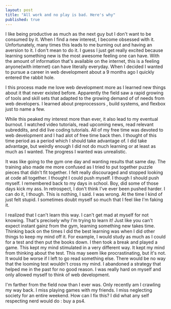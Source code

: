 ```yaml
---
layout: post
title: "All work and no play is bad. Here's why"
published: true
---
```

I like being productive as much as the next guy but I don't want to be consumed by it. When I find a new interest, I become obsessed with it. Unfortunately, many times this leads to me burning out and having an aversion to it. I don't mean to do it. I guess I just get really excited because learning something new is the most awesome feeling one can have. With the amount of information that's available on the internet, this is a feeling anyone(with internet) can have literally everyday. When I decided I wanted to pursue a career in web development about a 9 months ago I quickly entered the rabbit hole.

I this process made me love web development more as I learned new things about it that never existed before. Apparently the field saw a rapid growing of tools and skill sets that adapted to the growing demand of of needs from web developers. I learned about preprocessors , build systems, and flexbox just to name a few.

While this peaked my interest more than ever, it also lead to my eventual burnout. I watched video tutorials, read upcoming news, read relevant subreddits, and did live coding tutorials. All of my free time was devoted to web development and I had alot of free time back then. I thought of this time period as a period which I should take advantage of. I did take advantage, but weirdly enough I did not do much learning or at least as much as I wanted. The progress I wanted was unrealistic. 

It was like going to the gym one day and wanting results that same day. The  training also made me more confused as I tried to put together puzzle pieces that didn't fit together. I felt really discouraged and stopped looking at code all together. I thought I could push myself. I though I should push myself. I remembered back to my days in school. Boy, did some of those days kick my ass. In retrospect, I don't think I've ever been pushed harder. I can do it, I though. This is nothing, I said. I was wrong. At the time I kind of just felt stupid. I sometimes doubt myself  so much that I feel like I'm faking it.

I realized that I can't learn this way. I can't get mad at myself for not knowing. That's precisely why I'm trying to learn it! Just like you can't expect instant gainz from the gym, learning something new takes time. Thinking back on the times I did the best learning was when I did other things to keep my mind off it. For example, I would study as much as I could for a test and then put the books down. I then took a break and played a game. This kept my mind stimulated in a very different way. It kept my mind from thinking about the test. This may seem like procrastinating, but it's not. It would be worse if I left to go read something else. There would be no way that the looming test wouldn't cross my mind. I abandoned a strategy that helped me in the past for no good reason. I was really hard on myself and only allowed myself to think of web development. 

I'm farther from the field now than I ever was. Only recently am I crawling my way back. I miss playing games with my friends. I miss neglecting society for an entire weekend. How can I fix this? I did what any self respecting nerd would do : buy a ps4. 
